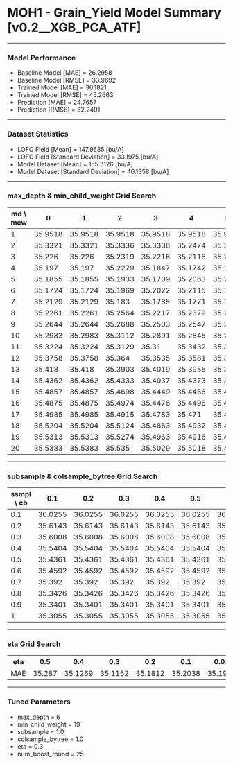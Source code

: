 # MOH1 - Grain_Yield Model Summary [v0.2__XGB_PCA_ATF]

***

### Model Performance

- Baseline Model [MAE] = 26.2958
- Baseline Model [RMSE] = 33.9692
- Trained Model [MAE] = 36.1821
- Trained Model [RMSE] = 45.2663
- Prediction [MAE] = 24.7657
- Prediction [RMSE] = 32.2491
***

### Dataset Statistics

- LOFO Field [Mean] = 147.9535 [bu/A]
- LOFO Field [Standard Deviation] = 33.1975 [bu/A]
- Model Dataset [Mean] = 155.3126 [bu/A]
- Model Dataset [Standard Deviation] = 46.1358 [bu/A]
***

### max_depth & min_child_weight Grid Search

|   md \ mcw |       0 |       1 |       2 |       3 |       4 |       5 |       6 |       7 |       8 |       9 |      10 |      11 |      12 |      13 |      14 |      15 |      16 |      17 |      18 |      19 |      20 |
|------------|---------|---------|---------|---------|---------|---------|---------|---------|---------|---------|---------|---------|---------|---------|---------|---------|---------|---------|---------|---------|---------|
|          1 | 35.9518 | 35.9518 | 35.9518 | 35.9518 | 35.9518 | 35.9525 | 35.9525 | 35.945  | 35.945  | 35.945  | 35.945  | 36.1054 | 36.1054 | 36.1054 | 35.9019 | 35.9597 | 36.0416 | 35.9848 | 35.9848 | 35.9848 | 35.9848 |
|          2 | 35.3321 | 35.3321 | 35.3336 | 35.3336 | 35.2474 | 35.3062 | 35.259  | 35.3046 | 35.3169 | 35.3053 | 35.3129 | 35.393  | 35.4327 | 35.3295 | 35.3285 | 35.3404 | 35.3951 | 35.3864 | 35.3923 | 35.4357 | 35.4369 |
|          3 | 35.226  | 35.226  | 35.2319 | 35.2216 | 35.2118 | 35.2138 | 35.2678 | 35.2577 | 35.204  | 35.201  | 35.179  | 35.1882 | 35.2487 | 35.2121 | 35.2208 | 35.2633 | 35.2404 | 35.3238 | 35.2826 | 35.1995 | 35.2975 |
|          4 | 35.197  | 35.197  | 35.2279 | 35.1847 | 35.1742 | 35.1738 | 35.1603 | 35.2003 | 35.1706 | 35.1558 | 35.1906 | 35.2164 | 35.2236 | 35.2489 | 35.2546 | 35.2475 | 35.2843 | 35.2084 | 35.2354 | 35.2623 | 35.2229 |
|          5 | 35.1855 | 35.1855 | 35.1933 | 35.1709 | 35.2063 | 35.2337 | 35.2228 | 35.178  | 35.1259 | 35.1991 | 35.1955 | 35.2029 | 35.1414 | 35.1892 | 35.2286 | 35.1664 | 35.2209 | 35.2409 | 35.2305 | 35.2034 | 35.1956 |
|          6 | 35.1724 | 35.1724 | 35.1969 | 35.2022 | 35.2115 | 35.1981 | 35.1848 | 35.1573 | 35.2193 | 35.1944 | 35.1732 | 35.2642 | 35.1863 | 35.1836 | 35.2089 | 35.1977 | 35.236  | 35.2277 | 35.2072 | 35.1152 | 35.1286 |
|          7 | 35.2129 | 35.2129 | 35.183  | 35.1785 | 35.1771 | 35.1599 | 35.1854 | 35.2079 | 35.1969 | 35.2023 | 35.1932 | 35.2239 | 35.2113 | 35.1852 | 35.2485 | 35.2327 | 35.2271 | 35.1826 | 35.1691 | 35.1821 | 35.1702 |
|          8 | 35.2261 | 35.2261 | 35.2564 | 35.2217 | 35.2379 | 35.2599 | 35.2215 | 35.2063 | 35.1997 | 35.1915 | 35.2082 | 35.2039 | 35.1866 | 35.2225 | 35.2399 | 35.2329 | 35.1757 | 35.184  | 35.2048 | 35.1898 | 35.2042 |
|          9 | 35.2644 | 35.2644 | 35.2688 | 35.2503 | 35.2547 | 35.2593 | 35.2337 | 35.2632 | 35.2549 | 35.2254 | 35.246  | 35.2407 | 35.2139 | 35.2268 | 35.2407 | 35.2306 | 35.1852 | 35.1971 | 35.1828 | 35.1628 | 35.1912 |
|         10 | 35.2983 | 35.2983 | 35.3112 | 35.2891 | 35.2845 | 35.2591 | 35.2724 | 35.2847 | 35.2466 | 35.2517 | 35.2468 | 35.2517 | 35.2252 | 35.258  | 35.2239 | 35.1997 | 35.2311 | 35.2195 | 35.2006 | 35.1631 | 35.2006 |
|         11 | 35.3224 | 35.3224 | 35.3129 | 35.31   | 35.3432 | 35.3082 | 35.32   | 35.2857 | 35.2792 | 35.2866 | 35.2583 | 35.2756 | 35.2544 | 35.2532 | 35.2767 | 35.2689 | 35.2561 | 35.2387 | 35.2475 | 35.1873 | 35.202  |
|         12 | 35.3758 | 35.3758 | 35.364  | 35.3535 | 35.3581 | 35.3216 | 35.352  | 35.324  | 35.2958 | 35.2995 | 35.2915 | 35.2901 | 35.2973 | 35.2633 | 35.2746 | 35.2633 | 35.264  | 35.2416 | 35.2424 | 35.2247 | 35.2265 |
|         13 | 35.418  | 35.418  | 35.3903 | 35.4019 | 35.3956 | 35.3755 | 35.3554 | 35.3324 | 35.318  | 35.3246 | 35.3172 | 35.3006 | 35.3123 | 35.3006 | 35.3088 | 35.2631 | 35.2917 | 35.2698 | 35.2692 | 35.2625 | 35.2696 |
|         14 | 35.4362 | 35.4362 | 35.4333 | 35.4037 | 35.4373 | 35.3996 | 35.3833 | 35.3838 | 35.3707 | 35.3326 | 35.3268 | 35.3326 | 35.3282 | 35.3248 | 35.3068 | 35.3045 | 35.306  | 35.2963 | 35.2799 | 35.2534 | 35.2165 |
|         15 | 35.4857 | 35.4857 | 35.4698 | 35.4449 | 35.4466 | 35.4335 | 35.4199 | 35.3904 | 35.3876 | 35.3617 | 35.3533 | 35.3468 | 35.322  | 35.3432 | 35.3215 | 35.3257 | 35.3033 | 35.3144 | 35.2875 | 35.2839 | 35.2462 |
|         16 | 35.4875 | 35.4875 | 35.4974 | 35.4476 | 35.4496 | 35.4589 | 35.4335 | 35.4105 | 35.4066 | 35.3769 | 35.392  | 35.3523 | 35.3684 | 35.3242 | 35.3353 | 35.3073 | 35.2878 | 35.2957 | 35.3032 | 35.2787 | 35.2794 |
|         17 | 35.4985 | 35.4985 | 35.4915 | 35.4783 | 35.471  | 35.465  | 35.4569 | 35.424  | 35.4154 | 35.3891 | 35.3733 | 35.3799 | 35.385  | 35.3629 | 35.3222 | 35.3357 | 35.3061 | 35.3288 | 35.3156 | 35.2755 | 35.2953 |
|         18 | 35.5204 | 35.5204 | 35.5124 | 35.4863 | 35.4932 | 35.4691 | 35.4521 | 35.4438 | 35.4086 | 35.414  | 35.376  | 35.3847 | 35.3843 | 35.3796 | 35.3626 | 35.3494 | 35.326  | 35.3411 | 35.3137 | 35.2579 | 35.2974 |
|         19 | 35.5313 | 35.5313 | 35.5274 | 35.4963 | 35.4916 | 35.4725 | 35.485  | 35.4434 | 35.4285 | 35.4076 | 35.3825 | 35.3827 | 35.3963 | 35.3791 | 35.3655 | 35.3375 | 35.3487 | 35.3291 | 35.3292 | 35.2975 | 35.2854 |
|         20 | 35.5383 | 35.5383 | 35.535  | 35.5029 | 35.5018 | 35.4845 | 35.4826 | 35.4573 | 35.4428 | 35.417  | 35.4071 | 35.3983 | 35.3918 | 35.3925 | 35.3684 | 35.3681 | 35.3511 | 35.349  | 35.3313 | 35.2964 | 35.305  |

***

### subsample & colsample_bytree Grid Search

|   ssmpl \ cb |     0.1 |     0.2 |     0.3 |     0.4 |     0.5 |     0.6 |     0.7 |     0.8 |     0.9 |     1.0 |
|--------------|---------|---------|---------|---------|---------|---------|---------|---------|---------|---------|
|          0.1 | 36.0255 | 36.0255 | 36.0255 | 36.0255 | 36.0255 | 36.0255 | 36.0255 | 36.0255 | 36.0255 | 36.0646 |
|          0.2 | 35.6143 | 35.6143 | 35.6143 | 35.6143 | 35.6143 | 35.6143 | 35.6143 | 35.6143 | 35.6143 | 35.5534 |
|          0.3 | 35.6008 | 35.6008 | 35.6008 | 35.6008 | 35.6008 | 35.6008 | 35.6008 | 35.6008 | 35.6008 | 35.5856 |
|          0.4 | 35.5404 | 35.5404 | 35.5404 | 35.5404 | 35.5404 | 35.5404 | 35.5404 | 35.5403 | 35.5404 | 35.4182 |
|          0.5 | 35.4361 | 35.4361 | 35.4361 | 35.4361 | 35.4361 | 35.4361 | 35.4361 | 35.4361 | 35.4361 | 35.3464 |
|          0.6 | 35.4592 | 35.4592 | 35.4592 | 35.4592 | 35.4592 | 35.4592 | 35.4592 | 35.4592 | 35.4592 | 35.3108 |
|          0.7 | 35.392  | 35.392  | 35.392  | 35.392  | 35.392  | 35.392  | 35.392  | 35.392  | 35.392  | 35.2457 |
|          0.8 | 35.3426 | 35.3426 | 35.3426 | 35.3426 | 35.3426 | 35.3426 | 35.3426 | 35.3426 | 35.3426 | 35.2464 |
|          0.9 | 35.3401 | 35.3401 | 35.3401 | 35.3401 | 35.3401 | 35.3401 | 35.3401 | 35.3401 | 35.3401 | 35.2075 |
|          1   | 35.3055 | 35.3055 | 35.3055 | 35.3055 | 35.3055 | 35.3055 | 35.3055 | 35.3055 | 35.3055 | 35.1152 |

***

### eta Grid Search

| eta   |    0.5 |     0.4 |     0.3 |     0.2 |     0.1 |    0.01 |   0.001 |
|-------|--------|---------|---------|---------|---------|---------|---------|
| MAE   | 35.287 | 35.1269 | 35.1152 | 35.1812 | 35.2038 | 35.1993 | 63.2892 |

***

### Tuned Parameters

- max_depth = 6
- min_child_weight = 19
- subsample = 1.0
- colsample_bytree = 1.0
- eta = 0.3
- num_boost_round = 25
